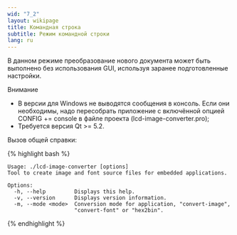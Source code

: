 ```yaml
---
wid: "7_2"
layout: wikipage
title: Командная строка
subtitle: Режим командной строки
lang: ru
---
```

В данном режиме преобразование нового документа может быть выполнено без использования GUI, используя заранее подготовленные настройки.

Внимание

  *  В версии для Windows не выводятся сообщения в консоль. Если они необходимы, надо пересобрать приложение с включённой опцией CONFIG += console в файле проекта (lcd-image-converter.pro);
  *  Требуется версия Qt >= 5.2.

Вызов общей справки:

{% highlight bash %}
```$ ./lcd-image-converter --help
Usage: ./lcd-image-converter [options]
Tool to create image and font source files for embedded applications.

Options:
  -h, --help         Displays this help.
  -v, --version      Displays version information.
  -m, --mode <mode>  Conversion mode for application, "convert-image",
                     "convert-font" or "hex2bin".
```
{% endhighlight %}
